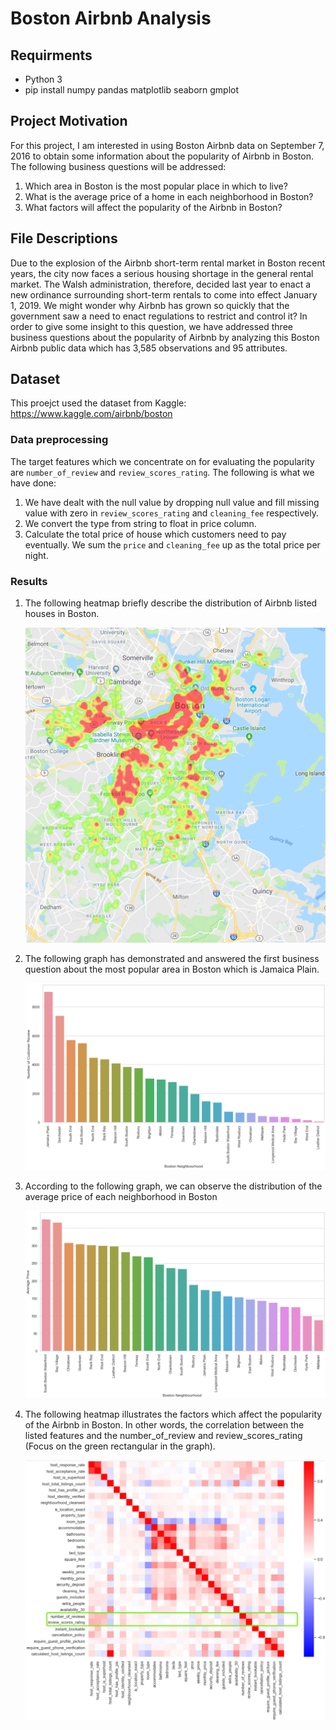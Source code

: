 # Boston Airbnb Analysis

## Requirments
- Python 3
- pip install numpy pandas matplotlib seaborn gmplot 


## Project Motivation
For this project, I am interested in using Boston Airbnb data on September 7, 2016 to obtain some information about the popularity of Airbnb in Boston. The following business questions will be addressed:
1.	Which area in Boston is the most popular place in which to live?
2.	What is the average price of a home in each neighborhood in Boston?
3.	What factors will affect the popularity of the Airbnb in Boston?


## File Descriptions
Due to the explosion of the Airbnb short-term rental market in Boston recent years, the city now faces a serious housing shortage in the general rental market. The Walsh administration, therefore, decided last year to enact a new ordinance surrounding short-term rentals to come into effect January 1, 2019. We might wonder why Airbnb has grown so quickly that the government saw a need to enact regulations to restrict and control it? In order to give some insight to this question, we have addressed three business questions about the popularity of Airbnb by analyzing this Boston Airbnb public data which has 3,585 observations and 95 attributes. 


## Dataset
This proejct used the dataset from Kaggle:
https://www.kaggle.com/airbnb/boston

### Data preprocessing

The target features which we concentrate on for evaluating the popularity are `number_of_review` and `review_scores_rating`. The following is what we have done:

1. We have dealt with the null value by dropping null value and fill missing value with zero in `review_scores_rating` and `cleaning_fee` respectively. 
2. We convert the type from string to float in price column.
3. Calculate the total price of house which customers need to pay eventually. We sum the `price` and `cleaning_fee` up as the total price per night.

### Results
1. The following heatmap briefly describe the distribution of Airbnb listed houses in Boston.
   
    ![](figures/BA_F1.png)

2. The following graph has demonstrated and answered the first business question about the most popular area in Boston which is Jamaica Plain.
    
    ![](figures/BA_F2.png)

3. According to the following graph, we can observe the distribution of the average price of each neighborhood in Boston
   
    ![](figures/BA_F5.png)

4. The following heatmap illustrates the factors which affect the popularity of the Airbnb in Boston. In other words, the correlation between the listed features and the number_of_review and review_scores_rating (Focus on the green rectangular in the graph).
   
    ![](figures/BA_F9.png)

    